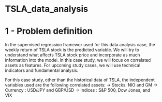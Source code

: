 # TSLA_data_analysis

# 1 - Problem definition

In the supervised regression framewor used for this data analysis case,
the weekly return of TSLA stock is the predicted variable.
We will try to understand what affects TSLA stock price and incorporate as much
information into the model. In this case study, we will focus on correlated assets as features.
For upcoming study cases, we will use technical indicators and fundamental analysis.

For this case study, other than the historical data of TSLA, the independent variables
used are the following correlated assets:
 -> Stocks: NIO and GM
 -> Currency : USD/JPY and GBP/USD
 -> Indices : S&P 500, Dow Jones, and VIX


